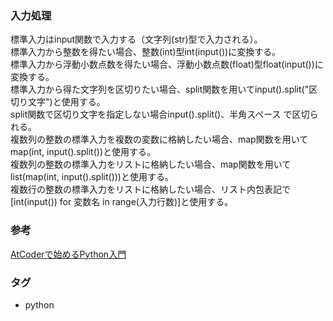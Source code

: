 ### 入力処理
標準入力はinput関数で入力する（文字列(str)型で入力される）。  
標準入力から整数を得たい場合、整数(int)型int(input())に変換する。  
標準入力から浮動小数点数を得たい場合、浮動小数点数(float)型float(input())に変換する。  
標準入力から得た文字列を区切りたい場合、split関数を用いてinput().split("区切り文字")と使用する。  
split関数で区切り文字を指定しない場合input().split()、半角スペース で区切られる。  
複数列の整数の標準入力を複数の変数に格納したい場合、map関数を用いてmap(int, input().split())と使用する。  
複数列の整数の標準入力をリストに格納したい場合、map関数を用いてlist(map(int, input().split()))と使用する。  
複数行の整数の標準入力をリストに格納したい場合、リスト内包表記で[int(input()) for 変数名 in range(入力行数)]と使用する。  

### 参考
[AtCoderで始めるPython入門](https://qiita.com/KoyanagiHitoshi/items/3286fbc65d56dd67737c)

### タグ
* python
